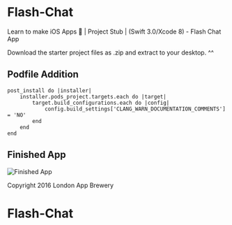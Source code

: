 # Flash-Chat
Learn to make iOS Apps 📱 | Project Stub | (Swift 3.0/Xcode 8) - Flash Chat App

Download the starter project files as .zip and extract to your desktop. ^^

## Podfile Addition
```
post_install do |installer|
    installer.pods_project.targets.each do |target|
        target.build_configurations.each do |config|
            config.build_settings['CLANG_WARN_DOCUMENTATION_COMMENTS'] = 'NO'
        end
    end
end
```

## Finished App
![Finished App](https://github.com/londonappbrewery/Images/blob/master/Flash%20Chat.gif)



Copyright 2016 London App Brewery
# Flash-Chat

